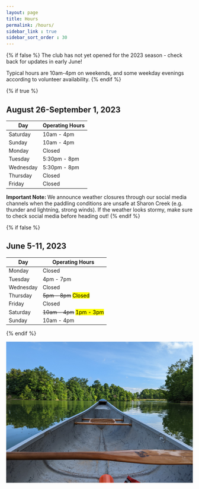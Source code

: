 ```yaml
---
layout: page
title: Hours
permalink: /hours/
sidebar_link : true
sidebar_sort_order : 30
---
```


{% if false %}
The club has not yet opened for the 2023 season - check back for updates in early June!

Typical hours are 10am-4pm on weekends, and some weekday evenings according to volunteer availability.
{% endif %}

{% if true %}
<!-- Regular Hours -->
## August 26-September 1, 2023

| Day       | Operating Hours                         |
|-----------|-----------------------------------------|
| Saturday  | 10am - 4pm  |
| Sunday    | 10am - 4pm                              |
| Monday    | Closed                                  |
| Tuesday   | 5:30pm - 8pm                            |
| Wednesday | 5:30pm - 8pm                            |
| Thursday  | Closed                                  |
| Friday    | Closed                                  |

<strong> Important Note: </strong> We announce weather closures through our social media channels when the paddling conditions are unsafe at Sharon Creek (e.g. thunder and lightning, strong winds). If the weather looks stormy, make sure to check social media before heading out! 
{% endif %}

{% if false %}
<!-- Modified Hours -->
## June 5-11, 2023

| Day       | Operating Hours                       |
|-----------|---------------------------------------|
| Monday    | Closed                                |
| Tuesday   | 4pm - 7pm                             |
| Wednesday | Closed                                |
| Thursday  | ~~5pm - 8pm~~ <mark>Closed</mark>     |
| Friday    | Closed                                |
| Saturday  | ~~10am - 4pm~~ <mark>1pm - 3pm</mark> |
| Sunday    | 10am - 4pm                            |
{% endif %}

![View from the bow of a canoe looking out over the water at Sharon Creek Conservation Area](/images/bow.jpg)


